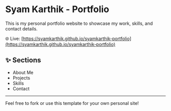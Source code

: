 # Syam Karthik - Portfolio

This is my personal portfolio website to showcase my work, skills, and contact details.

🌐 Live: [https://syamkarthik.github.io/syamkarthik-portfolio](https://syamkarthik.github.io/syamkarthik-portfolio)

## ✨ Sections
- About Me
- Projects
- Skills
- Contact

---

Feel free to fork or use this template for your own personal site!
